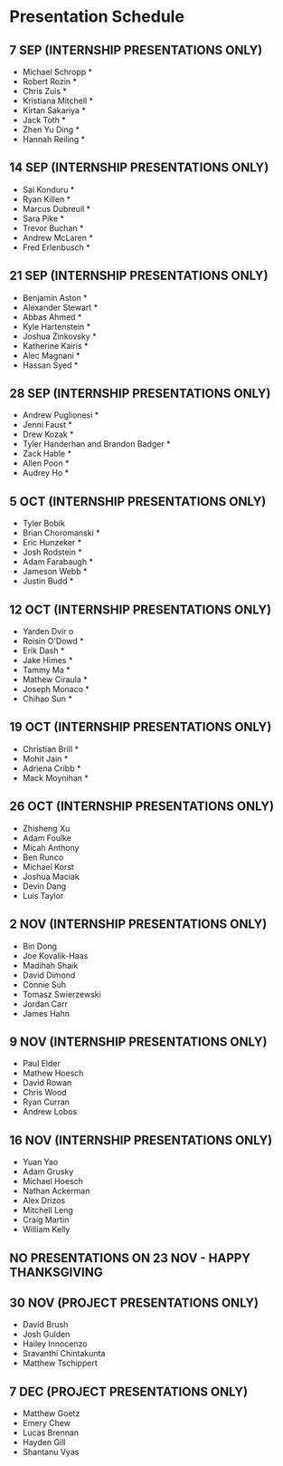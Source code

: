 # Presentation Schedule

## 7 SEP (INTERNSHIP PRESENTATIONS ONLY)
- Michael Schropp *
- Robert Rozin *
- Chris Zuis *
- Kristiana Mitchell *
- Kirtan Sakariya *
- Jack Toth *
- Zhen Yu Ding *
- Hannah Reiling *

## 14 SEP (INTERNSHIP PRESENTATIONS ONLY)
- Sai Konduru *
- Ryan Killen *
- Marcus Dubreuil *
- Sara Pike *
- Trevor Buchan *
- Andrew McLaren *
- Fred Erlenbusch *

## 21 SEP (INTERNSHIP PRESENTATIONS ONLY)
- Benjamin Aston *
- Alexander Stewart *
- Abbas Ahmed *
- Kyle Hartenstein *
- Joshua Zinkovsky *
- Katherine Kairis *
- Alec Magnani *
- Hassan Syed *

## 28 SEP (INTERNSHIP PRESENTATIONS ONLY)
- Andrew Puglionesi *
- Jenni Faust *
- Drew Kozak *
- Tyler Handerhan and Brandon Badger *
- Zack Hable *
- Allen Poon *
- Audrey Ho *

## 5 OCT (INTERNSHIP PRESENTATIONS ONLY)
- Tyler Bobik
- Brian Choromanski *
- Eric Hunzeker *
- Josh Rodstein *
- Adam Farabaugh *
- Jameson Webb *
- Justin Budd *

## 12 OCT (INTERNSHIP PRESENTATIONS ONLY)
- Yarden Dvir o
- Roisin O'Dowd *
- Erik Dash *
- Jake Himes *
- Tammy Ma *
- Mathew Ciraula *
- Joseph Monaco *
- Chihao Sun *

## 19 OCT (INTERNSHIP PRESENTATIONS ONLY)
- Christian Brill *
- Mohit Jain *
- Adriena Cribb *
- Mack Moynihan *

## 26 OCT (INTERNSHIP PRESENTATIONS ONLY)
- Zhisheng Xu
- Adam Foulke
- Micah Anthony
- Ben Runco
- Michael Korst
- Joshua Maciak
- Devin Dang
- Luis Taylor

## 2 NOV (INTERNSHIP PRESENTATIONS ONLY)
- Bin Dong
- Joe Kovalik-Haas
- Madihah Shaik
- David Dimond
- Connie Suh
- Tomasz Swierzewski
- Jordan Carr
- James Hahn

## 9 NOV (INTERNSHIP PRESENTATIONS ONLY)
- Paul Elder
- Mathew Hoesch
- David Rowan
- Chris Wood
- Ryan Curran
- Andrew Lobos

## 16 NOV (INTERNSHIP PRESENTATIONS ONLY)
- Yuan Yao
- Adam Grusky
- Michael Hoesch
- Nathan Ackerman
- Alex Drizos
- Mitchell Leng
- Craig Martin
- William Kelly

## NO PRESENTATIONS ON 23 NOV - HAPPY THANKSGIVING

## 30 NOV (PROJECT PRESENTATIONS ONLY)
- David Brush
- Josh Gulden
- Hailey Innocenzo
- Sravanthi Chintakunta
- Matthew Tschippert

## 7 DEC (PROJECT PRESENTATIONS ONLY)
- Matthew Goetz
- Emery Chew
- Lucas Brennan
- Hayden Gill
- Shantanu Vyas

